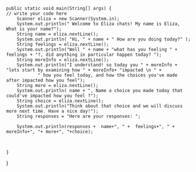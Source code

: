     public static void main(String[] args) {
	// write your code here
        Scanner eliza = new Scanner(System.in);
        System.out.println(" Welcome to Eliza chats! My name is Eliza, What is your name?");
        String name = eliza.nextLine();
        System.out.println( "Hi, " + name + " How are you doing today?" );
        String feelings = eliza.nextLine();
        System.out.println("Well " + name + "what has you feeling " + feelings + "?, did anything in particular happen today? ");
        String moreInfo = eliza.nextLine();
        System.out.println("I understand! so today you " + moreInfo + "lets start by examining how " + moreInfo+ "impacted \n " +
                " how you feel today, and how the choices you've made after impacted how you feel");
        String more = eliza.nextLine();
        System.out.println( name + ", Name a choice you made today that could've impacted how you feel ?");
        String choice = eliza.nextLine();
        System.out.println("Think about that choice and we will discuss more next time. Have a nice day!");
        String responses = "Here are your responses: ";

        System.out.println(responses +  name+", " +  feelings+", " + moreInfo+", "+ more+", "+choice);



    }
}
